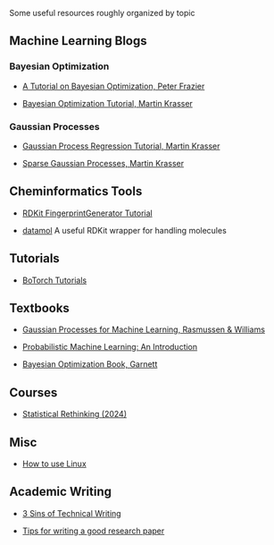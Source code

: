 Some useful resources roughly organized by topic




## Machine Learning Blogs

### Bayesian Optimization

* [A Tutorial on Bayesian Optimization, Peter Frazier](https://arxiv.org/pdf/1807.02811)

* [Bayesian Optimization Tutorial, Martin Krasser](https://krasserm.github.io/2018/03/21/bayesian-optimization/)

### Gaussian Processes

* [Gaussian Process Regression Tutorial, Martin Krasser](https://krasserm.github.io/2018/03/19/gaussian-processes/)

* [Sparse Gaussian Processes, Martin Krasser](https://krasserm.github.io/2020/12/12/gaussian-processes-sparse/)



## Cheminformatics Tools

* [RDKit FingerprintGenerator Tutorial](https://greglandrum.github.io/rdkit-blog/posts/2023-01-18-fingerprint-generator-tutorial.html#additional-information-explaining-bits)

* [datamol](https://docs.datamol.io/stable/index.html)
    A useful RDKit wrapper for handling molecules


## Tutorials

 * [BoTorch Tutorials](https://botorch.org/tutorials/)


## Textbooks

* [Gaussian Processes for Machine Learning, Rasmussen & Williams](http://gaussianprocess.org/gpml/chapters/RW.pdf)

* [Probabilistic Machine Learning: An Introduction](https://probml.github.io/pml-book/book1.html)

* [Bayesian Optimization Book, Garnett](https://bayesoptbook.com/)


## Courses

* [Statistical Rethinking (2024)](https://github.com/rmcelreath/stat_rethinking_2024)


## Misc

* [How to use Linux](https://tldp.org/LDP/intro-linux/html/index.html)

## Academic Writing

* [3 Sins of Technical Writing](https://www.cs.cmu.edu/~jrs/sins.html)

* [Tips for writing a good research paper](https://www.microsoft.com/en-us/research/academic-program/write-great-research-paper/)